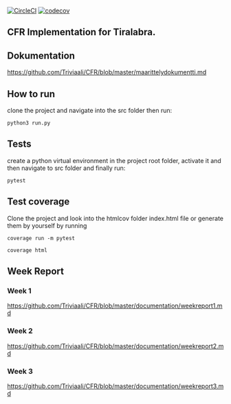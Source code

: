 
[![CircleCI](https://circleci.com/gh/Triviaali/CFR.svg?style=svg)](https://circleci.com/gh/Triviaali/CFR)
[![codecov](https://codecov.io/gh/Triviaali/CFR/branch/master/graph/badge.svg)](https://codecov.io/gh/Triviaali/CFR)

## CFR Implementation for Tiralabra.

## Dokumentation
https://github.com/Triviaali/CFR/blob/master/maarittelydokumentti.md

## How to run
clone the project and navigate into the src folder then run:
```
python3 run.py
```

## Tests
create a python virtual environment in the project root folder, activate it and then navigate to src folder and finally run:
```
pytest
```


## Test coverage
Clone the project and look into the htmlcov folder index.html file or generate them by yourself by running
```
coverage run -m pytest
```
```
coverage html
```

## Week Report
### Week 1
https://github.com/Triviaali/CFR/blob/master/documentation/weekreport1.md
### Week 2
https://github.com/Triviaali/CFR/blob/master/documentation/weekreport2.md
### Week 3
https://github.com/Triviaali/CFR/blob/master/documentation/weekreport3.md
 

